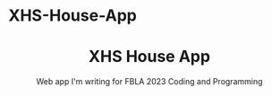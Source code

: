 # XHS-House-App

<h1 align="center">XHS House App</h1>

<p align="center">Web app I'm writing for FBLA 2023 Coding and Programming</p>
